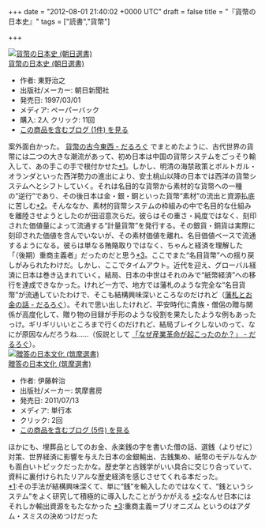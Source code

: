 
+++
date = "2012-08-01 21:40:02 +0000 UTC"
draft = false
title = "『貨幣の日本史』"
tags = ["読書","貨幣"]

+++
<div class="hatena-asin-detail"><a href="http://www.amazon.co.jp/exec/obidos/ASIN/4022596740/bestylesnet-22/"><img src="https://images-fe.ssl-images-amazon.com/images/I/41SPRZZMKQL._SL160_.jpg" class="hatena-asin-detail-image" alt="貨幣の日本史 (朝日選書)" title="貨幣の日本史 (朝日選書)"/></a><div class="hatena-asin-detail-info"><a href="http://www.amazon.co.jp/exec/obidos/ASIN/4022596740/bestylesnet-22/">貨幣の日本史 (朝日選書)</a><ul><li><span class="hatena-asin-detail-label">作者:</span> 東野治之</li><li><span class="hatena-asin-detail-label">出版社/メーカー:</span> 朝日新聞社</li><li><span class="hatena-asin-detail-label">発売日:</span> 1997/03/01</li><li><span class="hatena-asin-detail-label">メディア:</span> ペーパーバック</li><li><span class="hatena-asin-detail-label">購入</span>: 2人 <span class="hatena-asin-detail-label">クリック</span>: 11回</li><li><a href="http://d.hatena.ne.jp/asin/4022596740/bestylesnet-22" target="_blank">この商品を含むブログ (1件) を見る</a></li></ul></div><div class="hatena-asin-detail-foot"></div></div>案外面白かった。 <a href="https://blog.daruyanagi.jp/entry/2012/07/24/210100">貨幣の古今東西 - だるろぐ</a> でまとめたように、古代世界の貨幣には二つの大きな潮流があって、初め日本は中国の貨幣システムをごっそり輸入して、あの手この手で根付かせた<a href="#f-f1c4fed2" name="fn-f1c4fed2" title="その手法が結構興味深くて、単に“銭”を輸入したのではなくて、“銭というシステム”をよく研究して積極的に導入したことがうかがえる">*1</a>。しかし、明清の海禁政策とポルトガル・オランダといった西洋勢力の進出により、安土桃山以降の日本では西洋の貨幣システムへとシフトしていく。それは名目的な貨幣から素材的な貨幣への一種の“逆行”であり、その後日本は金・銀・銅といった貨幣“素材”の流出と資源払底に苦しむ<a href="#f-29440b2c" name="fn-29440b2c" title="なんせ日本にはそれしか輸出資源をもたなかった">*2</a>。そんななか、素材的貨幣システムの枠組みの中で名目的な仕組みを離陸させようとしたのが田沼意次らだ。彼らはその重さ・純度ではなく、刻印された価値量によって流通する“計量貨幣”を発行する。その銀貨・銅貨は実際に刻印された価値を含んでいないが、その素材価値を離れ、名目価値ベースで流通するようになる。彼らは単なる賄賂取りではなく、ちゃんと経済を理解した「（後期）重商主義者」だったのだと思う<a href="#f-a941512e" name="fn-a941512e" title="重商主義＝ブリオニズム というのはアダム・スミスの決めつけだった">*3</a>。ここでまた“名目貨幣”への揺り戻しがみられたわけだ。しかし、ここでタイムアウト。近代を迎え、グローバル経済に日本は巻き込まれていく。結局、日本の中世はそれのみで“紙幣経済”への移行を達成できなかった。けれど一方で、地方では藩札のような完全な“名目貨幣”が流通していたわけで、そこも結構興味深いところなのだけれど（<a href="https://blog.daruyanagi.jp/entry/2012/04/04/001618">藩札とお金の話 - だるろぐ</a>）。それで思い出したけれど、平安時代に貴族・僧侶の贈与関係が高度化して、贈り物の目録が手形のような役割を果たしたような例もあったっけ。ギリギリいいところまで行くのだけれど、結局ブレイクしないのって、なにが原因なんだろうね……（仮説として <a href="https://blog.daruyanagi.jp/entry/2011/12/07/214926">「なぜ産業革命が起こったのか？」 - だるろぐ</a>）。<div class="hatena-asin-detail"><a href="http://www.amazon.co.jp/exec/obidos/ASIN/448001523X/bestylesnet-22/"><img src="https://images-fe.ssl-images-amazon.com/images/I/41jEulVl7aL._SL160_.jpg" class="hatena-asin-detail-image" alt="贈答の日本文化 (筑摩選書)" title="贈答の日本文化 (筑摩選書)"/></a><div class="hatena-asin-detail-info"><a href="http://www.amazon.co.jp/exec/obidos/ASIN/448001523X/bestylesnet-22/">贈答の日本文化 (筑摩選書)</a><ul><li><span class="hatena-asin-detail-label">作者:</span> 伊藤幹治</li><li><span class="hatena-asin-detail-label">出版社/メーカー:</span> 筑摩書房</li><li><span class="hatena-asin-detail-label">発売日:</span> 2011/07/13</li><li><span class="hatena-asin-detail-label">メディア:</span> 単行本</li><li> <span class="hatena-asin-detail-label">クリック</span>: 2回</li><li><a href="http://d.hatena.ne.jp/asin/448001523X/bestylesnet-22" target="_blank">この商品を含むブログ (5件) を見る</a></li></ul></div><div class="hatena-asin-detail-foot"></div></div>ほかにも、埋葬品としてのお金、永楽銭の字を書いた僧の話、選銭（よりぜに）対策、世界経済に影響を与えた日本の金銀輸出、古銭集め、紙幣のモデルなんかも面白いトピックだったかな。歴史学と古銭学がいい具合に交じり合っていて、資料に裏付けられたリアルな歴史経済を感じさせてくれる本だった。
<div class="footnote">
<a href="#fn-f1c4fed2" name="f-f1c4fed2" class="footnote-number">*1</a><span class="footnote-delimiter">:</span><span class="footnote-text">その手法が結構興味深くて、単に“銭”を輸入したのではなくて、“銭というシステム”をよく研究して積極的に導入したことがうかがえる</span>
<a href="#fn-29440b2c" name="f-29440b2c" class="footnote-number">*2</a><span class="footnote-delimiter">:</span><span class="footnote-text">なんせ日本にはそれしか輸出資源をもたなかった</span>
<a href="#fn-a941512e" name="f-a941512e" class="footnote-number">*3</a><span class="footnote-delimiter">:</span><span class="footnote-text">重商主義＝ブリオニズム というのはアダム・スミスの決めつけだった</span>
</div>

